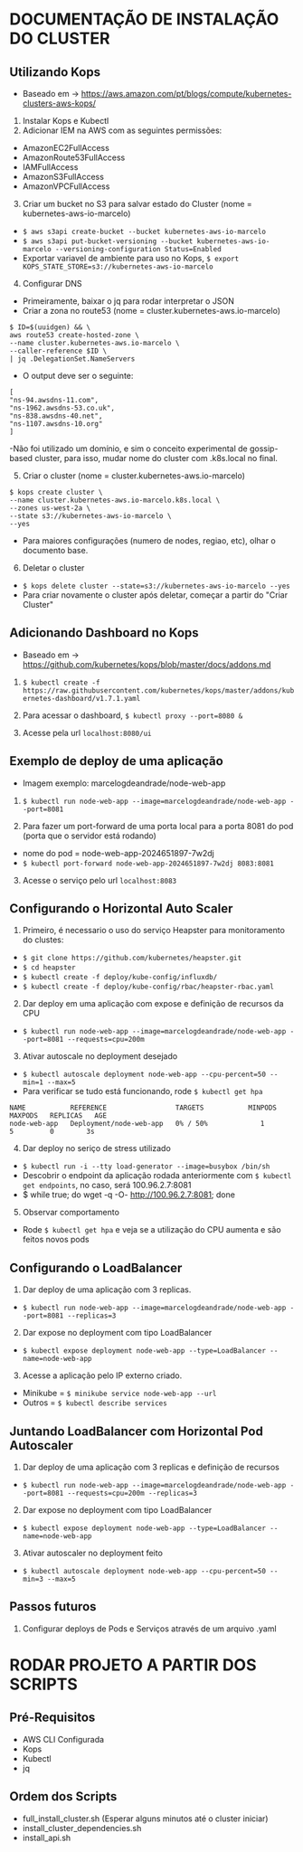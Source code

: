 # DOCUMENTAÇÃO DE INSTALAÇÃO DO CLUSTER

## Utilizando Kops

* Baseado em -> https://aws.amazon.com/pt/blogs/compute/kubernetes-clusters-aws-kops/

1. Instalar Kops e Kubectl
2. Adicionar IEM na AWS com as seguintes permissões:
- AmazonEC2FullAccess
- AmazonRoute53FullAccess
- IAMFullAccess
- AmazonS3FullAccess
- AmazonVPCFullAccess

3. Criar um bucket no S3 para salvar estado do Cluster (nome = kubernetes-aws-io-marcelo)
- `$ aws s3api create-bucket --bucket kubernetes-aws-io-marcelo`
- `$ aws s3api put-bucket-versioning --bucket kubernetes-aws-io-marcelo --versioning-configuration Status=Enabled`
- Exportar variavel de ambiente para uso no Kops, `$ export KOPS_STATE_STORE=s3://kubernetes-aws-io-marcelo`

4. Configurar DNS
- Primeiramente, baixar o jq para rodar interpretar o JSON
- Criar a zona no route53 (nome = cluster.kubernetes-aws.io-marcelo)
``` 
$ ID=$(uuidgen) && \
aws route53 create-hosted-zone \
--name cluster.kubernetes-aws.io-marcelo \
--caller-reference $ID \
| jq .DelegationSet.NameServers
```
- O output deve ser o seguinte: 
```
[
"ns-94.awsdns-11.com",
"ns-1962.awsdns-53.co.uk",
"ns-838.awsdns-40.net",
"ns-1107.awsdns-10.org"
]
```
-Não foi utilizado um domínio, e sim o conceito experimental de gossip-based cluster, para isso, mudar nome do cluster com .k8s.local no final.

5. Criar o cluster (nome = cluster.kubernetes-aws.io-marcelo)
```
$ kops create cluster \
--name cluster.kubernetes-aws.io-marcelo.k8s.local \
--zones us-west-2a \
--state s3://kubernetes-aws-io-marcelo \
--yes
```
- Para maiores configurações (numero de nodes, regiao, etc), olhar o documento base.

6. Deletar o cluster

- `$ kops delete cluster --state=s3://kubernetes-aws-io-marcelo --yes`
- Para criar novamente o cluster após deletar, começar a partir do "Criar Cluster"

## Adicionando Dashboard no Kops

* Baseado em -> https://github.com/kubernetes/kops/blob/master/docs/addons.md

1. `$ kubectl create -f https://raw.githubusercontent.com/kubernetes/kops/master/addons/kubernetes-dashboard/v1.7.1.yaml`

2. Para acessar o dashboard, `$ kubectl proxy --port=8080 &`
3. Acesse pela url `localhost:8080/ui`

## Exemplo de deploy de uma aplicação

* Imagem exemplo: marcelogdeandrade/node-web-app

1. `$ kubectl run node-web-app --image=marcelogdeandrade/node-web-app --port=8081`

2. Para fazer um port-forward de uma porta local para a porta 8081 do pod (porta que o servidor está rodando)
- nome do pod = node-web-app-2024651897-7w2dj
- `$ kubectl port-forward node-web-app-2024651897-7w2dj 8083:8081`

3. Acesse o serviço pelo url `localhost:8083`

## Configurando o Horizontal Auto Scaler

1. Primeiro, é necessario o uso do serviço Heapster para monitoramento do clustes:
- `$ git clone https://github.com/kubernetes/heapster.git`
- `$ cd heapster`
- `$ kubectl create -f deploy/kube-config/influxdb/`
- `$ kubectl create -f deploy/kube-config/rbac/heapster-rbac.yaml`

2. Dar deploy em uma aplicação com expose e definição de recursos da CPU
- `$ kubectl run node-web-app --image=marcelogdeandrade/node-web-app --port=8081 --requests=cpu=200m`

3. Ativar autoscale no deployment desejado
- `$ kubectl autoscale deployment node-web-app --cpu-percent=50 --min=1 --max=5`
- Para verificar se tudo está funcionando, rode `$ kubectl get hpa`
```
NAME           REFERENCE                 TARGETS           MINPODS   MAXPODS   REPLICAS   AGE
node-web-app   Deployment/node-web-app   0% / 50%             1         5         0        3s
```
4. Dar deploy no seriço de stress utilizado
- `$ kubectl run -i --tty load-generator --image=busybox /bin/sh`
- Descobrir o endpoint da aplicação rodada anteriormente com `$ kubectl get endpoints`, no caso, será 100.96.2.7:8081
- $ while true; do wget -q -O- http://100.96.2.7:8081; done

5. Observar comportamento
- Rode `$ kubectl get hpa` e veja se a utilização do CPU aumenta e são feitos novos pods

## Configurando o LoadBalancer

1. Dar deploy de uma aplicação com 3 replicas.
- `$ kubectl run node-web-app --image=marcelogdeandrade/node-web-app --port=8081 --replicas=3`

2. Dar expose no deployment com tipo LoadBalancer

- `$ kubectl expose deployment node-web-app --type=LoadBalancer --name=node-web-app`

3. Acesse a aplicação pelo IP externo criado.

- Minikube = `$ minikube service node-web-app --url`
- Outros = `$ kubectl describe services` 


## Juntando LoadBalancer com Horizontal Pod Autoscaler

1. Dar deploy de uma aplicação com 3 replicas e definição de recursos
- `$ kubectl run node-web-app --image=marcelogdeandrade/node-web-app --port=8081 --requests=cpu=200m --replicas=3`

2. Dar expose no deployment com tipo LoadBalancer

- `$ kubectl expose deployment node-web-app --type=LoadBalancer --name=node-web-app`

3. Ativar autoscaler no deployment feito

- `$ kubectl autoscale deployment node-web-app --cpu-percent=50 --min=3 --max=5`


## Passos futuros

1. Configurar deploys de Pods e Serviços através de um arquivo .yaml

# RODAR PROJETO A PARTIR DOS SCRIPTS

## Pré-Requisitos

- AWS CLI Configurada
- Kops
- Kubectl
- jq

## Ordem dos Scripts

- full_install_cluster.sh (Esperar alguns minutos até o cluster iniciar)
- install_cluster_dependencies.sh
- install_api.sh